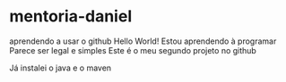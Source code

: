# mentoria-daniel
aprendendo a usar o github
Hello World!
Estou aprendendo à programar 
Parece ser legal e simples
Este é o meu segundo projeto no github

Já instalei o java e o maven
